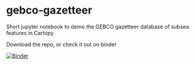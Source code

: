 # gebco-gazetteer

Short jupyter notebook to demo the GEBCO gazetteer database of subsea features in Cartopy

Download the repo, or check it out on binder

[![Binder](https://mybinder.org/badge_logo.svg)](https://mybinder.org/v2/gh/callumrollo/gebco-gazetteer/main?filepath=gazetteer.ipynb)
